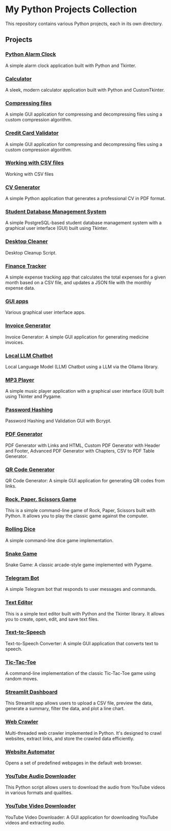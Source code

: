 # My Python Projects Collection

This repository contains various Python projects, each in its own directory.

## Projects

### [Python Alarm Clock](https://github.com/dimipash/Python_projects/tree/main/alarm_clock)

A simple alarm clock application built with Python and Tkinter.

### [Calculator](https://github.com/dimipash/Python_projects/tree/main/calculator)

A sleek, modern calculator application built with Python and CustomTkinter.

### [Compressing files](https://github.com/dimipash/Python_projects/tree/main/compressing_files)

A simple GUI application for compressing and decompressing files using a custom compression algorithm.

### [Credit Card Validator](https://github.com/dimipash/Python_projects/tree/main/credit_card_validator)

A simple GUI application for compressing and decompressing files using a custom compression algorithm.

### [Working with CSV files](https://github.com/dimipash/Python_projects/tree/main/csv)

Working with CSV files

### [CV Generator](https://github.com/dimipash/Python_projects/tree/main/cv_generator)

A simple Python application that generates a professional CV in PDF format.

### [Student Database Management System](https://github.com/dimipash/Python_projects/tree/main/database_app)

A simple PostgreSQL-based student database management system with a graphical user interface (GUI) built using Tkinter.

### [Desktop Cleaner](https://github.com/dimipash/Python_projects/tree/main/desktop_cleaner)

Desktop Cleanup Script.

### [Finance Tracker](https://github.com/dimipash/Python_projects/tree/main/finance_tracker)

A simple expense tracking app that calculates the total expenses for a given month based on a CSV file,
and updates a JSON file with the monthly expense data.

### [GUI apps](https://github.com/dimipash/Python_projects/tree/main/gui)

Various graphical user interface apps.

### [Invoice Generator](https://github.com/dimipash/Python_projects/tree/main/invoice_generator)

Invoice Generator: A simple GUI application for generating medicine invoices.

### [Local LLM Chatbot](https://github.com/dimipash/Python_projects/tree/main/local_llm)

Local Language Model (LLM) Chatbot using a LLM via the Ollama library.

### [MP3 Player](https://github.com/dimipash/Python_projects/tree/main/mp3_player)

A simple music player application with a graphical user interface (GUI) built using Tkinter and Pygame.

### [Password Hashing](https://github.com/dimipash/Python_projects/tree/main/password_hashing)

Password Hashing and Validation GUI with Bcrypt.

### [PDF Generator](https://github.com/dimipash/Python_projects/tree/main/pdf)

PDF Generator with Links and HTML, Custom PDF Generator with Header and Footer, Advanced PDF Generator with Chapters, CSV to PDF Table Generator.

### [QR Code Generator](https://github.com/dimipash/Python_projects/tree/main/qr_code_generator)

QR Code Generator: A simple GUI application for generating QR codes from links.

### [Rock, Paper, Scissors Game](https://github.com/dimipash/Python_projects/tree/main/rock_paper_scissors)

This is a simple command-line game of Rock, Paper, Scissors built with Python. It allows you to play the classic game against the computer.

### [Rolling Dice](https://github.com/dimipash/Python_projects/tree/main/rolling_dice)

A simple command-line dice game implementation.

### [Snake Game](https://github.com/dimipash/Python_projects/tree/main/snake)

Snake Game: A classic arcade-style game implemented with Pygame.

### [Telegram Bot](https://github.com/dimipash/Python_projects/tree/main/telegram_bot)

A simple Telegram bot that responds to user messages and commands.

### [Text Editor](https://github.com/dimipash/Python_projects/tree/main/text_editor)

This is a simple text editor built with Python and the Tkinter library. It allows you to create, open, edit, and save text files.

### [Text-to-Speech](https://github.com/dimipash/Python_projects/tree/main/text_to_speech)

Text-to-Speech Converter: A simple GUI application that converts text to speech.

### [Tic-Tac-Toe](https://github.com/dimipash/Python_projects/tree/main/tic_tac_toe)

A command-line implementation of the classic Tic-Tac-Toe game using random moves.

### [Streamlit Dashboard](https://github.com/dimipash/Python_projects/tree/main/web_app)

This Streamlit app allows users to upload a CSV file, preview the data, generate a summary, filter the data, and plot a line chart.

### [Web Crawler](https://github.com/dimipash/Python_projects/tree/main/web_crawler)

Multi-threaded web crawler implemented in Python. It's designed to crawl websites, extract links, and store the crawled data efficiently.

### [Website Automator](https://github.com/dimipash/Python_projects/tree/main/website_automator)

Opens a set of predefined webpages in the default web browser.

### [YouTube Audio Downloader](https://github.com/dimipash/Python_projects/tree/main/youtube_audio_downloader)

This Python script allows users to download the audio from YouTube videos in various formats and qualities.

### [YouTube Video Downloader](https://github.com/dimipash/Python_projects/tree/main/youtube_video_downloader)

YouTube Video Downloader: A GUI application for downloading YouTube videos and extracting audio.
